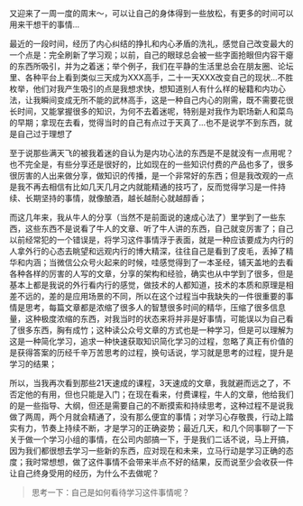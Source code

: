 又迎来了一周一度的周末～，可以让自己的身体得到一些放松，有更多的时间可以用来干想干的事情...

最近的一段时间，经历了内心纠结的挣扎和内心矛盾的洗礼，感觉自己改变最大的一个点是：完全刷新了学习观；以前，自己的眼球总会被一些字面抢眼但内容干瘪的东西所吸引，并为之着迷；举个例子，我们在平静的生活里总会在朋友圈、论坛里、各种平台上看到类似三天成为XXX高手，二十一天XXX改变自己的现状...不胜枚举，他们对我产生吸引的点是我想求快，想知道别人有什么样的秘籍和内功心法，让我瞬间变成无所不能的武林高手，这是一种自己内心的刚需，既不需要花很长时间，又能掌握很多的知识，为何不去着迷呢，特别是对我作为职场新人和菜鸟的早期；拿现在去看，觉得当时的自己有点过于天真了...也不是说学不到东西，就是自己过于理想了

至于说那些满天飞的被我着迷的自认为是内功心法的东西是不是就没有一点用呢？也不完全是，有些分享还是很好的，比如现在的一些知识付费的产品也多了，很多很厉害的人出来做分享，做知识的传播，是一个非常好的东西；但是我改观的一点是我不再去相信有比如几天几月之内就能精通的技巧了，反而觉得学习是一件持续、长期坚持的事情，就像酿酒，越长越耐心就越醇香；

而这几年来，我从牛人的分享（当然不是前面说的速成心法了）里学到了一些东西，这些东西不是说看了牛人的文章、听了牛人讲的东西，自己就变厉害了；自己以前经常犯的一个错误是，将学习这件事情浮于表面，就是一种应该要成为内行的人拿外行的心态去眺望和远观内行的博大精深，往往自己是看到了皮毛，丢掉了精华和内涵；当微信公众号火起来的时候，哇感觉得到了一本圣经，铺天盖地的去看各种各样的厉害的人写的文章，分享的架构和经验，确实也从中学到了很多，但是基本上都是我说的外行看内行的感觉，做技术的人都知道，技术的本质和原理是相差不远的，差的是应用场景的不同，所以在这个过程当中我缺失的一件很重要的事情是思考，每篇文章都是浓缩了很多人的智慧很多时间的精华，压缩了很多信息量，这种极度浓缩的东西，对我当时的状态来将并非是好事情，可能误以为自己看了很多东西，胸有成竹；这种读公众号文章的方式也是一种学习，但是可以理解为这是一种简化学习，追求一种快速获取知识简化学习的过程，忽略了真正有价值的是获得答案的历经千辛万苦思考的过程，换句话说，学习就是思考的过程，提升是学习的结果；

所以，当我再次看到那些21天速成的课程，3天速成的文章，我就避而远之了，不否定他的有用，但也只能是入门；在现在看来，付费课程，牛人的文章，他给我们的是一些指导、大纲，但还是需要自己的不断摸索和持续思考，这种过程不是说我做了两周，两个月就会精通了，没有那么便宜的事情；对学习心存敬畏，行动上踏实有力，节奏上持续不断，才是学习的正确姿势；最近几天，和几个同事聊了一下关于做一个学习小组的事情，在公司内部搞一下，于是我们二话不说，马上开搞，因为我们都很想去学习一些新的东西，应对现在和未来，立马行动是学习正确的态度；我时常想想，做了这件事情不会带来半点不好的结果，反而说至少会收获一件让自己终身受用的经历，为什么不去做呢？



> 思考一下：自己是如何看待学习这件事情呢？



